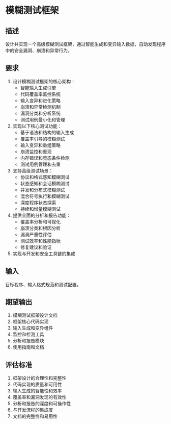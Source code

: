 # 模糊测试框架

## 描述
设计并实现一个高级模糊测试框架，通过智能生成和变异输入数据，自动发现程序中的安全漏洞、崩溃和异常行为。

## 要求
1. 设计模糊测试框架的核心架构：
   - 智能输入生成引擎
   - 代码覆盖率监控系统
   - 输入变异和进化策略
   - 崩溃和异常检测机制
   - 漏洞分类和分析系统
   - 测试用例最小化和管理
2. 实现以下核心测试功能：
   - 基于语法和结构的输入生成
   - 覆盖率引导的模糊测试
   - 输入变异和重组策略
   - 崩溃监控和重现
   - 内存错误和竞态条件检测
   - 测试用例管理和去重
3. 支持高级测试场景：
   - 协议和格式感知模糊测试
   - 状态感知和会话模糊测试
   - 并发和分布式模糊测试
   - 混合符号执行和模糊测试
   - 深度程序状态探索
   - 持续和增量模糊测试
4. 提供全面的分析和报告功能：
   - 覆盖率分析和可视化
   - 崩溃分类和根因分析
   - 漏洞严重性评估
   - 测试效率和性能指标
   - 修复建议和验证
5. 实现与开发和安全工具链的集成

## 输入
目标程序、输入格式规范和测试配置。

## 期望输出
1. 模糊测试框架设计文档
2. 框架核心代码实现
3. 输入生成和变异组件
4. 监控和检测工具
5. 分析和报告模块
6. 使用指南和文档

## 评估标准
1. 框架设计的合理性和完整性
2. 代码实现的质量和可用性
3. 输入生成的智能性和效率
4. 覆盖率和漏洞发现的有效性
5. 分析和报告的深度和可操作性
6. 与开发流程的集成度
7. 文档的完整性和易用性